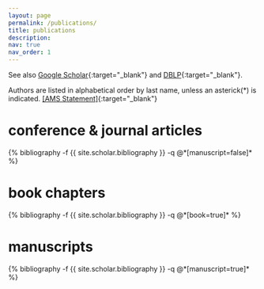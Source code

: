 ```yaml
---
layout: page
permalink: /publications/
title: publications
description: 
nav: true
nav_order: 1
---
```


See also [Google Scholar](https://scholar.google.com/citations?user=rzBcBq0AAAAJ){:target="\_blank"} and [DBLP](https://dblp.org/pid/208/8581){:target="\_blank"}.

Authors are listed in alphabetical order by last name, unless an asterick(\*) is indicated. [[AMS Statement]](https://www.ams.org/profession/leaders/CultureStatement04.pdf){:target="\_blank"}

<!-- _pages/publications.md -->
<div class="publications">
  
  <h1>conference & journal articles</h1>
  {% bibliography -f {{ site.scholar.bibliography }} -q @*[manuscript=false]* %}

</div>

<div class="publications">
  
  <h1>book chapters</h1>
  {% bibliography -f {{ site.scholar.bibliography }} -q @*[book=true]* %}

</div>

<div class="publications">
  
  <h1>manuscripts</h1>
  {% bibliography -f {{ site.scholar.bibliography }} -q @*[manuscript=true]* %}

</div>
